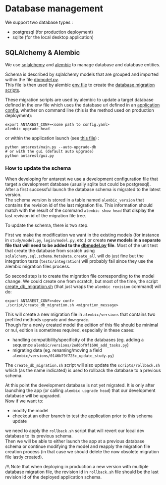 # Database management

We support two database types :
- postgresql (for production deployment)
- sqlite (for the local desktop application)

## SQLAlchemy & Alembic

We use [sqlalchemy](https://www.sqlalchemy.org/) and [alembic](https://alembic.sqlalchemy.org/en/latest/)
to manage database and database entities.

Schema is described by sqlalchemy models that are grouped and imported within
the file [dbmodel.py](https://github.com/AntaresSimulatorTeam/AntaREST/blob/master/antarest/dbmodel.py).  
This file is then used by alembic [env file](https://github.com/AntaresSimulatorTeam/AntaREST/blob/master/alembic/env.py) 
to create the [database migration scripts](https://github.com/AntaresSimulatorTeam/AntaREST/blob/master/alembic/versions).

These migration scripts are used by alembic to update a target database defined in the env file which
uses the database url defined in an [application config]('../install/2-CONFIG.md'), whether on command line 
(this is the method used on production deployment):
```
export ANTAREST_CONF=<some path to config.yaml>
alembic upgrade head
```
or within the application launch (see [this file](https://github.com/AntaresSimulatorTeam/AntaREST/blob/master/antarest/core/persistence.py)) :
```
python antarest/main.py --auto-upgrade-db
# or with the gui (default auto upgrade)
python antarest/gui.py
```

### How to update the schema

When developing for antarest we use a development configuration file that target
a development database (usually sqlite but could be postgresql). After a first successful launch the database
schema is migrated to the latest version.  
The schema version is stored in a table named `alembic_version` that contains the revision id of the last migration file. 
This information should match with the result of the command `alembic show head` that display the last revision id of the migration file tree.

To update the schema, there is two step.

First we make the modification we want in the existing models (for instance in `study/model.py`, `login/model.py`, etc.)
or create **new models in a separate file that will need to be added to the [dbmodel.py](https://github.com/AntaresSimulatorTeam/AntaREST/blob/master/antarest/dbmodel.py) file**.
Most of the unit test that create the database from scratch using `sqlalchemy.sql.schema.MetaData.create_all` will do just fine but the integration tests (`tests/integration`) will probably
fail since they use the alembic migration files process.

So second step is to create the migration file corresponding to the model change. We could create one from scratch, but most of the time,
the script [create_db_migration.sh](https://github.com/AntaresSimulatorTeam/AntaREST/blob/master/scripts/create_db_migration.sh) (that just wraps the `alembic revision` command) will do:
```
export ANTAREST_CONF=<dev conf>
./script/create_db_migration.sh <migration_message>
```
This will create a new migration file in `alembic/versions` that contains two prefilled methods `upgrade` and `downgrade`.  
Though for a newly created model the edition of this file should be minimal or nul, edition is sometimes required, especially in these cases:
- handling compatibility/specificity of the databases (eg. adding a sequence `alembic/versions/2ed6bf9f1690_add_tasks.py`)
- migrating data (eg. renaming/moving a field `alembic/versions/0146b79f723c_update_study.py`)

The `create_db_migration.sh` script will also update the `scripts/rollback.sh` which (as the name indicated) is used to rollback the database to a previous schema.

At this point the development database is not yet migrated. It is only after launching the app (or calling `alembic upgrade head`) that our
development database will be upgraded.  
Now if we want to:
- modify the model
- checkout an other branch to test the application prior to this schema update

we need to apply the `rollback.sh` script that will revert our local dev database to its previous schema.  
Then we will be able to either launch the app at a previous database schema or continue modifying the model and reapply
the migration file creation process (in that case we should delete the now obsolete migration file lastly created).

/!\ Note that when deploying in production a new version with multiple database migration file, the revision id in `rollback.sh` file
should be the last revision id of the deployed application schema. 
  
